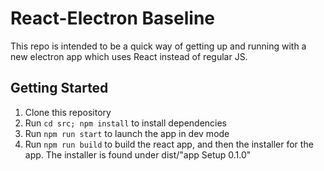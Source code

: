 # React-Electron Baseline
This repo is intended to be a quick way of getting up and running with a new electron app
which uses React instead of regular JS.

## Getting Started
1. Clone this repository
2. Run `cd src; npm install` to install dependencies
3. Run `npm run start` to launch the app in dev mode
4. Run `npm run build` to build the react app, and then the installer for the app. The installer is found under dist/"app Setup 0.1.0"